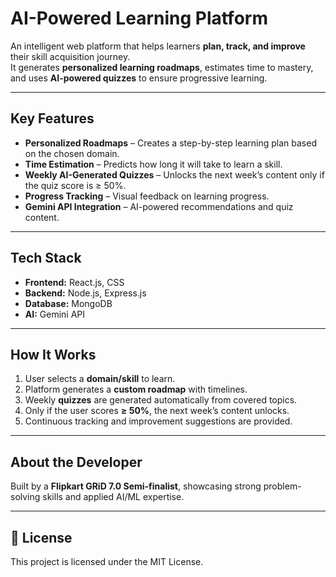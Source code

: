 # AI-Powered Learning Platform

An intelligent web platform that helps learners **plan, track, and improve** their skill acquisition journey.  
It generates **personalized learning roadmaps**, estimates time to mastery, and uses **AI-powered quizzes** to ensure progressive learning.

---

## Key Features
- **Personalized Roadmaps** – Creates a step-by-step learning plan based on the chosen domain.
- **Time Estimation** – Predicts how long it will take to learn a skill.
- **Weekly AI-Generated Quizzes** – Unlocks the next week’s content only if the quiz score is ≥ 50%.
- **Progress Tracking** – Visual feedback on learning progress.
- **Gemini API Integration** – AI-powered recommendations and quiz content.

---

## Tech Stack
- **Frontend:** React.js, CSS
- **Backend:** Node.js, Express.js
- **Database:** MongoDB
- **AI:** Gemini API

---

## How It Works
1. User selects a **domain/skill** to learn.
2. Platform generates a **custom roadmap** with timelines.
3. Weekly **quizzes** are generated automatically from covered topics.
4. Only if the user scores **≥ 50%**, the next week’s content unlocks.
5. Continuous tracking and improvement suggestions are provided.

---

## About the Developer
Built by a **Flipkart GRiD 7.0 Semi-finalist**, showcasing strong problem-solving skills and applied AI/ML expertise.

---


## 📜 License
This project is licensed under the MIT License.
